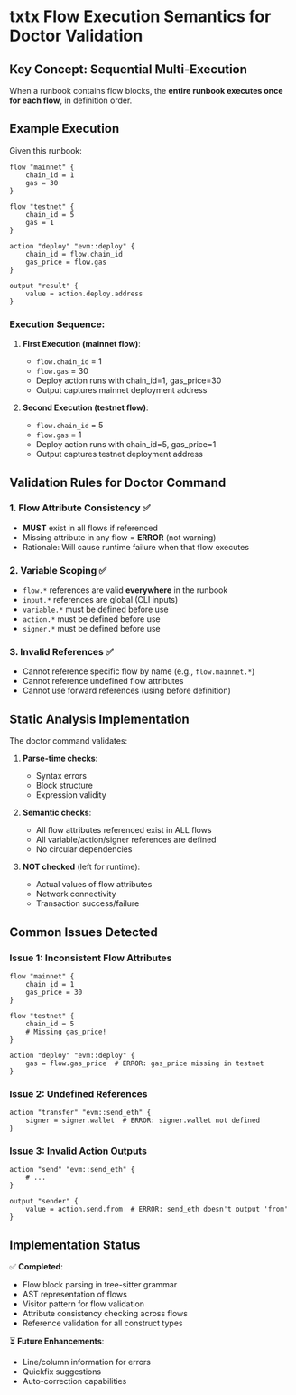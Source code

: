 # txtx Flow Execution Semantics for Doctor Validation

## Key Concept: Sequential Multi-Execution
When a runbook contains flow blocks, the **entire runbook executes once for each flow**, in definition order.

## Example Execution

Given this runbook:
```hcl
flow "mainnet" {
    chain_id = 1
    gas = 30
}

flow "testnet" {
    chain_id = 5
    gas = 1
}

action "deploy" "evm::deploy" {
    chain_id = flow.chain_id
    gas_price = flow.gas
}

output "result" {
    value = action.deploy.address
}
```

### Execution Sequence:
1. **First Execution (mainnet flow)**:
   - `flow.chain_id` = 1
   - `flow.gas` = 30
   - Deploy action runs with chain_id=1, gas_price=30
   - Output captures mainnet deployment address

2. **Second Execution (testnet flow)**:
   - `flow.chain_id` = 5
   - `flow.gas` = 1
   - Deploy action runs with chain_id=5, gas_price=1
   - Output captures testnet deployment address

## Validation Rules for Doctor Command

### 1. Flow Attribute Consistency ✅
- **MUST** exist in all flows if referenced
- Missing attribute in any flow = **ERROR** (not warning)
- Rationale: Will cause runtime failure when that flow executes

### 2. Variable Scoping ✅
- `flow.*` references are valid **everywhere** in the runbook
- `input.*` references are global (CLI inputs)
- `variable.*` must be defined before use
- `action.*` must be defined before use
- `signer.*` must be defined before use

### 3. Invalid References ✅
- Cannot reference specific flow by name (e.g., `flow.mainnet.*`)
- Cannot reference undefined flow attributes
- Cannot use forward references (using before definition)

## Static Analysis Implementation

The doctor command validates:

1. **Parse-time checks**:
   - Syntax errors
   - Block structure
   - Expression validity

2. **Semantic checks**:
   - All flow attributes referenced exist in ALL flows
   - All variable/action/signer references are defined
   - No circular dependencies

3. **NOT checked** (left for runtime):
   - Actual values of flow attributes
   - Network connectivity
   - Transaction success/failure

## Common Issues Detected

### Issue 1: Inconsistent Flow Attributes
```hcl
flow "mainnet" {
    chain_id = 1
    gas_price = 30
}

flow "testnet" {
    chain_id = 5
    # Missing gas_price!
}

action "deploy" "evm::deploy" {
    gas = flow.gas_price  # ERROR: gas_price missing in testnet
}
```

### Issue 2: Undefined References
```hcl
action "transfer" "evm::send_eth" {
    signer = signer.wallet  # ERROR: signer.wallet not defined
}
```

### Issue 3: Invalid Action Outputs
```hcl
action "send" "evm::send_eth" {
    # ...
}

output "sender" {
    value = action.send.from  # ERROR: send_eth doesn't output 'from'
}
```

## Implementation Status

✅ **Completed**:
- Flow block parsing in tree-sitter grammar
- AST representation of flows
- Visitor pattern for flow validation
- Attribute consistency checking across flows
- Reference validation for all construct types

⏳ **Future Enhancements**:
- Line/column information for errors
- Quickfix suggestions
- Auto-correction capabilities